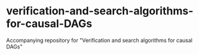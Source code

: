 # verification-and-search-algorithms-for-causal-DAGs
Accompanying repository for "Verification and search algorithms for causal DAGs"
